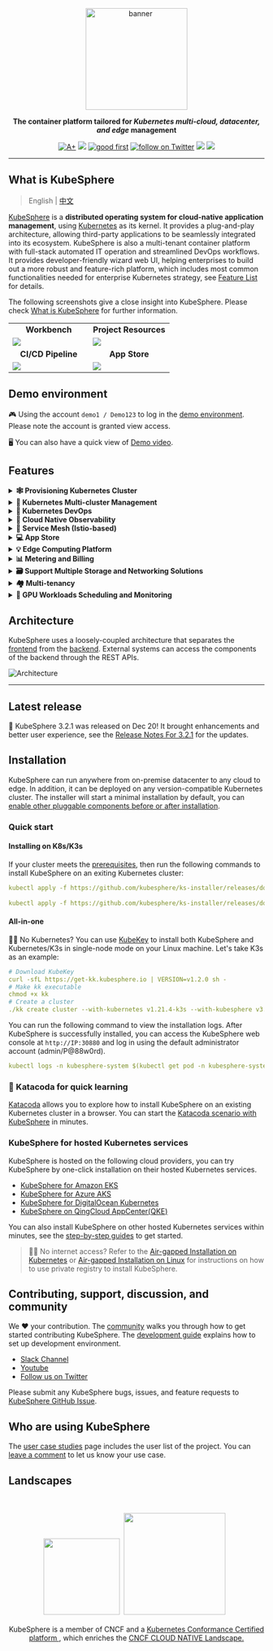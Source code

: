 <p align="center">
<a href="https://kubesphere.io/"><img src="docs/images/kubesphere-icon.gif" alt="banner" width="200px"></a>
</p>

<p align="center">
<b>The container platform tailored for <i>Kubernetes multi-cloud, datacenter, and edge</i> management</b>
</p>

<p align=center>
<a href="https://goreportcard.com/report/github.com/kubesphere/kubesphere"><img src="https://goreportcard.com/badge/github.com/kubesphere/kubesphere" alt="A+"></a>
<a href="https://hub.docker.com/r/kubesphere/ks-installer"><img src="https://img.shields.io/docker/pulls/kubesphere/ks-installer"></a>
<a href="https://github.com/search?q=user%3Akubesphere+user%3Akubesphere-sigs+label%3A%22good+first+issue%22+state%3Aopen&type=Issues&ref=advsearch&l=&l="><img src="https://img.shields.io/github/issues/badges/shields/good%20first%20issue" alt="good first"></a>
<a href="https://twitter.com/intent/follow?screen_name=KubeSphere"><img src="https://img.shields.io/twitter/follow/KubeSphere?style=social" alt="follow on Twitter"></a>
<a href="https://join.slack.com/t/kubesphere/shared_invite/enQtNTE3MDIxNzUxNzQ0LTZkNTdkYWNiYTVkMTM5ZThhODY1MjAyZmVlYWEwZmQ3ODQ1NmM1MGVkNWEzZTRhNzk0MzM5MmY4NDc3ZWVhMjE"><img src="https://img.shields.io/badge/Slack-600%2B-blueviolet?logo=slack&amp;logoColor=white"></a>
<a href="https://www.youtube.com/channel/UCyTdUQUYjf7XLjxECx63Hpw"><img src="https://img.shields.io/youtube/channel/subscribers/UCyTdUQUYjf7XLjxECx63Hpw?style=social"></a>
</p>


----

## What is KubeSphere

> English | [中文](README_zh.md)

[KubeSphere](https://kubesphere.io/) is a **distributed operating system for cloud-native application management**, using [Kubernetes](https://kubernetes.io) as its kernel. It provides a plug-and-play architecture, allowing third-party applications to be seamlessly integrated into its ecosystem. KubeSphere is also a multi-tenant container platform with full-stack automated IT operation and streamlined DevOps workflows. It provides developer-friendly wizard web UI, helping enterprises to build out a more robust and feature-rich platform, which includes most common functionalities needed for enterprise Kubernetes strategy, see [Feature List](#features) for details.

The following screenshots give a close insight into KubeSphere. Please check [What is KubeSphere](https://kubesphere.io/docs/introduction/what-is-kubesphere/) for further information.

<table>
  <tr>
      <td width="50%" align="center"><b>Workbench</b></td>
      <td width="50%" align="center"><b>Project Resources</b></td>
  </tr>
  <tr>
     <td><img src="docs/images/console.png"/></td>
     <td><img src="docs/images/project.png"/></td>
  </tr>
  <tr>
      <td width="50%" align="center"><b>CI/CD Pipeline</b></td>
      <td width="50%" align="center"><b>App Store</b></td>
  </tr>
  <tr>
     <td><img src="docs/images/cicd.png"/></td>
     <td><img src="docs/images/app-store.png"/></td>
  </tr>
</table>

## Demo environment

🎮 Using the account `demo1 / Demo123` to log in the [demo environment](https://demo.kubesphere.io/). Please note the account is granted view access. 

🖥 You can also have a quick view of [Demo video](https://youtu.be/YxZ1YUv0CYs).

## Features

<details>
  <summary><b>🕸 Provisioning Kubernetes Cluster</b></summary>
  Support deploy Kubernetes on any infrastructure, support online and air-gapped installation, <a href="https://kubesphere.io/docs/installing-on-linux/introduction/intro/">learn more</a>.
  </details>

<details>
  <summary><b>🔗 Kubernetes Multi-cluster Management</b></summary>
  Provide a centralized control plane to manage multiple Kubernetes clusters, support propagate an app to multiple K8s clusters across different cloud providers.
  </details>

<details>
  <summary><b>🤖 Kubernetes DevOps</b></summary>
  Provide out-of-box CI/CD based on Jenkins, and offers automated workflow tools including binary-to-image (B2I) and source-to-image (S2I), <a href="https://kubesphere.io/devops/">learn more</a>.
  </details>

<details>
  <summary><b>🔎 Cloud Native Observability</b></summary>
  Multi-dimensional monitoring, events and auditing logs are supported; multi-tenant log query and collection, alerting and notification are built-in, <a href="https://kubesphere.io/observability/">learn more</a>.
  </details>

<details>
  <summary><b>🧩 Service Mesh (Istio-based)</b></summary>
  Provide fine-grained traffic management, observability and tracing for distributed microservice applications, provides visualization for traffic topology, <a href="https://kubesphere.io/service-mesh/">learn more</a>.
  </details>

<details>
  <summary><b>💻 App Store</b></summary>
  Provide an App Store for Helm-based applications, and offer application lifecycle management on Kubernetes platform, <a href="https://kubesphere.io/docs/pluggable-components/app-store/">learn more</a>.
  </details>

<details>
  <summary><b>💡 Edge Computing Platform</b></summary>
  KubeSphere integrates <a href="https://kubeedge.io/en/">KubeEdge</a> to enable users to deploy applications on the edge devices and view logs and monitoring metrics of them on the console, <a href="https://kubesphere.io/docs/pluggable-components/kubeedge/">learn more</a>.
  </details>

<details>
  <summary><b>📊 Metering and Billing</b></summary>
  Track resource consumption at different levels on a unified dashboard, which helps you make better-informed decisions on planning and reduce the cost, <a href="https://kubesphere.io/docs/toolbox/metering-and-billing/view-resource-consumption/">learn more</a>.
  </details>

<details>
  <summary><b>🗃 Support Multiple Storage and Networking Solutions</b></summary>
  <li>Support GlusterFS, CephRBD, NFS, LocalPV solutions, and provide CSI plugins to consume storage from multiple cloud providers.</li><li>Provide Load Balancer Implementation <a href="https://github.com/kubesphere/openelb">OpenELB</a> for Kubernetes in bare-metal, edge, and virtualization.</li><li> Provides network policy and Pod IP pools management, support Calico, Flannel, Kube-OVN</li>.</li>.
  </details>

<details>
  <summary><b>🏘 Multi-tenancy</b></summary>
  Provide unified authentication with fine-grained roles and three-tier authorization system, and support AD/LDAP authentication.
  </details>

<details>
  <summary><b>🧠 GPU Workloads Scheduling and Monitoring</b></summary>
  Create GPU workloads on the GUI, schedule GPU resources, and manage GPU resource quotas by tenant.
  </details>


## Architecture

KubeSphere uses a loosely-coupled architecture that separates the [frontend](https://github.com/kubesphere/console) from the [backend](https://github.com/kubesphere/kubesphere). External systems can access the components of the backend through the REST APIs. 

![Architecture](docs/images/architecture.png)

----

## Latest release

🎉 KubeSphere 3.2.1 was released on Dec 20! It brought enhancements and better user experience, see the [Release Notes For 3.2.1](https://kubesphere.io/docs/release/release-v321/) for the updates.
## Installation

KubeSphere can run anywhere from on-premise datacenter to any cloud to edge. In addition, it can be deployed on any version-compatible Kubernetes cluster. The installer will start a minimal installation by default, you can [enable other pluggable components before or after installation](https://kubesphere.io/docs/quick-start/enable-pluggable-components/).
### Quick start
#### Installing on K8s/K3s

If your cluster meets the [prerequisites](https://kubesphere.io/docs/quick-start/minimal-kubesphere-on-k8s/#prerequisites), then run the following commands to install KubeSphere on an exiting Kubernetes cluster:

```yaml
kubectl apply -f https://github.com/kubesphere/ks-installer/releases/download/v3.2.1/kubesphere-installer.yaml
   
kubectl apply -f https://github.com/kubesphere/ks-installer/releases/download/v3.2.1/cluster-configuration.yaml
```
#### All-in-one

👨‍💻 No Kubernetes? You can use [KubeKey](https://github.com/kubesphere/kubekey) to install both KubeSphere and Kubernetes/K3s in single-node mode on your Linux machine. Let's take K3s as an example:

```yaml
# Download KubeKey
curl -sfL https://get-kk.kubesphere.io | VERSION=v1.2.0 sh -
# Make kk executable
chmod +x kk
# Create a cluster
./kk create cluster --with-kubernetes v1.21.4-k3s --with-kubesphere v3.2.1
```

You can run the following command to view the installation logs. After KubeSphere is successfully installed, you can access the KubeSphere web console at `http://IP:30880` and log in using the default administrator account (admin/P@88w0rd).

```yaml
kubectl logs -n kubesphere-system $(kubectl get pod -n kubesphere-system -l app=ks-install -o jsonpath='{.items[0].metadata.name}') -f
``` 
### 🐯 Katacoda for quick learning

[Katacoda](https://www.katacoda.com/) allows you to explore how to install KubeSphere on an existing Kubernetes cluster in a browser. You can start the [Katacoda scenario with KubeSphere](https://www.katacoda.com/kubesphere/scenarios/install-kubesphere-on-kubernetes) in minutes.
### KubeSphere for hosted Kubernetes services

KubeSphere is hosted on the following cloud providers, you can try KubeSphere by one-click installation on their hosted Kubernetes services. 

- [KubeSphere for Amazon EKS](https://aws.amazon.com/quickstart/architecture/qingcloud-kubesphere/)
- [KubeSphere for Azure AKS](https://market.azure.cn/marketplace/apps/qingcloud.kubesphere)
- [KubeSphere for DigitalOcean Kubernetes](https://marketplace.digitalocean.com/apps/kubesphere)
- [KubeSphere on QingCloud AppCenter(QKE)](https://www.qingcloud.com/products/kubesphereqke)

You can also install KubeSphere on other hosted Kubernetes services within minutes, see the [step-by-step guides](https://kubesphere.io/docs/installing-on-kubernetes/) to get started.

> 👨‍💻 No internet access? Refer to the [Air-gapped Installation on Kubernetes](https://kubesphere.io/docs/installing-on-kubernetes/on-prem-kubernetes/install-ks-on-linux-airgapped/) or [Air-gapped Installation on Linux](https://kubesphere.io/docs/installing-on-linux/introduction/air-gapped-installation/) for instructions on how to use private registry to install KubeSphere.
## Contributing, support, discussion, and community

We :heart: your contribution. The [community](https://github.com/kubesphere/community) walks you through how to get started contributing KubeSphere. The [development guide](https://github.com/kubesphere/community/tree/master/developer-guide/development) explains how to set up development environment.

- [Slack Channel](https://join.slack.com/t/kubesphere/shared_invite/enQtNTE3MDIxNzUxNzQ0LTZkNTdkYWNiYTVkMTM5ZThhODY1MjAyZmVlYWEwZmQ3ODQ1NmM1MGVkNWEzZTRhNzk0MzM5MmY4NDc3ZWVhMjE)
- [Youtube](https://www.youtube.com/channel/UCyTdUQUYjf7XLjxECx63Hpw)
- [Follow us on Twitter](https://twitter.com/KubeSphere)

Please submit any KubeSphere bugs, issues, and feature requests to [KubeSphere GitHub Issue](https://github.com/kubesphere/kubesphere/issues).
## Who are using KubeSphere

The [user case studies](https://kubesphere.io/case/) page includes the user list of the project. You can [leave a comment](https://github.com/kubesphere/kubesphere/issues/4123) to let us know your use case.
## Landscapes

<p align="center">
<br/><br/>
<img src="https://landscape.cncf.io/images/left-logo.svg" width="150"/>&nbsp;&nbsp;<img src="https://landscape.cncf.io/images/right-logo.svg" width="200"/>&nbsp;&nbsp;
<br/><br/>
KubeSphere is a member of CNCF and a <a href="https://www.cncf.io/certification/software-conformance/#logos">Kubernetes Conformance Certified platform
</a>, which enriches the <a href="https://landscape.cncf.io/?landscape=observability-and-analysis&license=apache-license-2-0">CNCF CLOUD NATIVE Landscape.
</a>
</p>
